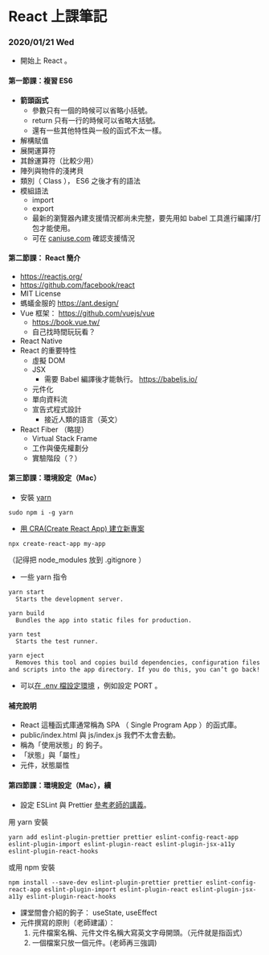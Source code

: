 # React 上課筆記

### 2020/01/21 Wed

- 開始上 React 。

#### 第一節課：複習 ES6

- **箭頭函式**
  - 參數只有一個的時候可以省略小括號。
  - return 只有一行的時候可以省略大括號。
  - 還有一些其他特性與一般的函式不太一樣。
- 解構賦值
- 展開運算符
- 其餘運算符（比較少用）
- 陣列與物件的淺拷貝
- 類別（ Class ）， ES6 之後才有的語法
- 模組語法
  - import
  - export
  - 最新的瀏覽器內建支援情況都尚未完整，要先用如 babel 工具進行編譯/打包才能使用。
  - 可在 [caniuse.com](https://caniuse.com/) 確認支援情況

#### 第二節課： React 簡介

- https://reactjs.org/
- https://github.com/facebook/react
- MIT License
- 螞蟻金服的 https://ant.design/
- Vue 框架： https://github.com/vuejs/vue
  - https://book.vue.tw/
  - 自己找時間玩玩看？
- React Native
- React 的重要特性
  - 虛擬 DOM
  - JSX
    - 需要 Babel 編譯後才能執行。 https://babeljs.io/
  - 元件化
  - 單向資料流
  - 宣告式程式設計
    - 接近人類的語言（英文）
- React Fiber （略提）
  - Virtual Stack Frame
  - 工作與優先權劃分
  - 實驗階段（？）

#### 第三節課：環境設定（Mac）

- 安裝 [yarn](https://yarnpkg.com/)

```
sudo npm i -g yarn
```

- [用 CRA(Create React App) 建立新專案](https://create-react-app.dev/docs/getting-started)

```
npx create-react-app my-app
```

（記得把 node_modules 放到 .gitignore ）

- 一些 yarn 指令

```
yarn start
  Starts the development server.

yarn build
  Bundles the app into static files for production.

yarn test
  Starts the test runner.

yarn eject
  Removes this tool and copies build dependencies, configuration files and scripts into the app directory. If you do this, you can’t go back!
```

- 可以[在 .env 檔設定環境](https://create-react-app.dev/docs/adding-custom-environment-variables/) ，例如設定 PORT 。

#### 補充說明

- React 這種函式庫通常稱為 SPA （ Single Program App ）的函式庫。
- public/index.html 與 js/index.js 我們不太會去動。
- 稱為「使用狀態」的 鉤子。
- 「狀態」與「屬性」
- 元件，狀態屬性


#### 第四節課：環境設定（Mac），續

- 設定 ESLint 與 Prettier [參考老師的講義](https://github.com/eyesofkids/mfee11-react/tree/main/%E6%95%99%E6%9D%90/0121/reactjs%E9%96%8B%E7%99%BC%E7%92%B0%E5%A2%83%E8%A8%AD%E5%AE%9A/CRA-eslint-prettier)。

用 yarn 安裝

```
yarn add eslint-plugin-prettier prettier eslint-config-react-app eslint-plugin-import eslint-plugin-react eslint-plugin-jsx-a11y eslint-plugin-react-hooks
```

或用 npm 安裝

```
npm install --save-dev eslint-plugin-prettier prettier eslint-config-react-app eslint-plugin-import eslint-plugin-react eslint-plugin-jsx-a11y eslint-plugin-react-hooks
```

- 課堂間會介紹的鉤子： useState, useEffect
- 元件撰寫的原則（老師建議）：
  1. 元件檔案名稱、元件文件名稱大寫英文字母開頭。（元件就是指函式）
  2. 一個檔案只放一個元件。(老師再三強調)

